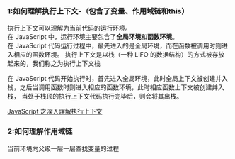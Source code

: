 ### 1:如何理解执行上下文-（包含了变量、作用域链和this）
执行上下文可以理解为当前代码的运行环境。<br />
在 JavaScript 中，运行环境主要包含了**全局环境**和**函数环境**。<br />
在 JavaScript 代码运行过程中，最先进入的是全局环境，而在函数被调用时则进入相应的函数环境。
执行上下文是以栈（一种 LIFO 的数据结构）的方式被存放起来的，我们称之为执行上下文栈

在 JavaScript 代码开始执行时，首先进入全局环境，此时全局上下文被创建并入栈，之后当调用函数时则进入相应的函数环境，此时相应函数上下文被创建并入栈，
当处于栈顶的执行上下文代码执行完毕后，则会将其出栈。<br />

[JavaScript 之深入理解执行上下文](https://www.jianshu.com/p/0d2fb2f2f52c "Title")
### 2:如何理解作用域链
当前环境向父级一层一层查找变量的过程